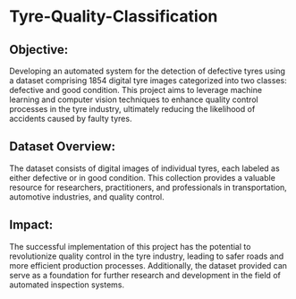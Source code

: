 # Tyre-Quality-Classification

## Objective:
Developing an automated system for the detection of defective tyres using a dataset comprising 1854 digital tyre images categorized into two classes: defective and good condition. This project aims to leverage machine learning and computer vision techniques to enhance quality control processes in the tyre industry, ultimately reducing the likelihood of accidents caused by faulty tyres.

## Dataset Overview:
The dataset consists of digital images of individual tyres, each labeled as either defective or in good condition. This collection provides a valuable resource for researchers, practitioners, and professionals in transportation, automotive industries, and quality control.

## Impact:
The successful implementation of this project has the potential to revolutionize quality control in the tyre industry, leading to safer roads and more efficient production processes. Additionally, the dataset provided can serve as a foundation for further research and development in the field of automated inspection systems.
